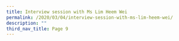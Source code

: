 ```yaml
---
title: Interview session with Ms Lim Heem Wei
permalink: /2020/03/04/interview-session-with-ms-lim-heem-wei/
description: ""
third_nav_title: Page 9
---
```

